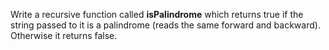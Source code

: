 <p>Write a recursive function called <strong>isPalindrome</strong> which returns true if the string passed to it is a palindrome (reads the same forward and backward). Otherwise it returns false.</p>